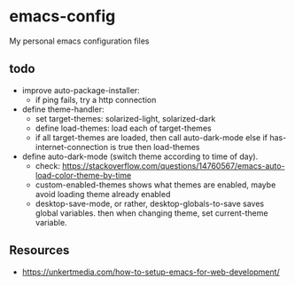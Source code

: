 # emacs-config
My personal emacs configuration files

## todo
- improve auto-package-installer:
	- if ping fails, try a http connection
- define theme-handler:
	- set target-themes: solarized-light, solarized-dark
	- define load-themes: load each of target-themes
	- if all target-themes are loaded, then call auto-dark-mode else if has-internet-connection is true then load-themes
- define auto-dark-mode (switch theme according to time of day).
	- check: https://stackoverflow.com/questions/14760567/emacs-auto-load-color-theme-by-time
	- custom-enabled-themes shows what themes are enabled, maybe avoid loading theme already enabled
  - desktop-save-mode, or rather, desktop-globals-to-save saves global variables.
    then when changing theme, set current-theme variable.

## Resources
- https://unkertmedia.com/how-to-setup-emacs-for-web-development/